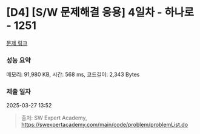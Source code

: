 # [D4] [S/W 문제해결 응용] 4일차 - 하나로 - 1251 

[문제 링크](https://swexpertacademy.com/main/code/problem/problemDetail.do?contestProbId=AV15StKqAQkCFAYD) 

### 성능 요약

메모리: 91,980 KB, 시간: 568 ms, 코드길이: 2,343 Bytes

### 제출 일자

2025-03-27 13:52



> 출처: SW Expert Academy, https://swexpertacademy.com/main/code/problem/problemList.do
